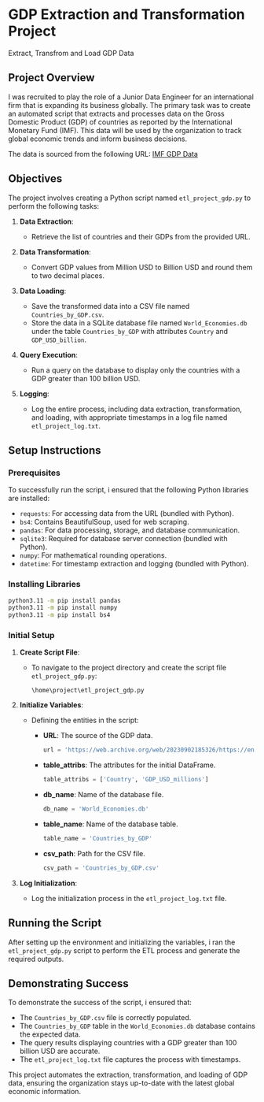 # GDP Extraction and Transformation Project
Extract, Transfrom and Load GDP Data

## Project Overview
I was recruited to play the role of a Junior Data Engineer for an international firm that is expanding its business globally. The primary task was to create an automated script that extracts and processes data on the Gross Domestic Product (GDP) of countries as reported by the International Monetary Fund (IMF). This data will be used by the organization to track global economic trends and inform business decisions.

The data is sourced from the following URL:
[IMF GDP Data](https://web.archive.org/web/20230902185326/https://en.wikipedia.org/wiki/List_of_countries_by_GDP_%28nominal%29)

## Objectives
The project involves creating a Python script named `etl_project_gdp.py` to perform the following tasks:

1. **Data Extraction**: 
   - Retrieve the list of countries and their GDPs from the provided URL.
   
2. **Data Transformation**:
   - Convert GDP values from Million USD to Billion USD and round them to two decimal places.
   
3. **Data Loading**:
   - Save the transformed data into a CSV file named `Countries_by_GDP.csv`.
   - Store the data in a SQLite database file named `World_Economies.db` under the table `Countries_by_GDP` with attributes `Country` and `GDP_USD_billion`.
   
4. **Query Execution**:
   - Run a query on the database to display only the countries with a GDP greater than 100 billion USD.
   
5. **Logging**:
   - Log the entire process, including data extraction, transformation, and loading, with appropriate timestamps in a log file named `etl_project_log.txt`.

## Setup Instructions

### Prerequisites
To successfully run the script, i ensured that the following Python libraries are installed:

- `requests`: For accessing data from the URL (bundled with Python).
- `bs4`: Contains BeautifulSoup, used for web scraping.
- `pandas`: For data processing, storage, and database communication.
- `sqlite3`: Required for database server connection (bundled with Python).
- `numpy`: For mathematical rounding operations.
- `datetime`: For timestamp extraction and logging (bundled with Python).

### Installing Libraries

```bash
python3.11 -m pip install pandas
python3.11 -m pip install numpy
python3.11 -m pip install bs4
```

### Initial Setup

1. **Create Script File**:
   - To navigate to the project directory and create the script file `etl_project_gdp.py`:
     ```
     \home\project\etl_project_gdp.py
     ```

2. **Initialize Variables**:
   - Defining the entities in the script:

     - **URL**: The source of the GDP data.
       ```python
       url = 'https://web.archive.org/web/20230902185326/https://en.wikipedia.org/wiki/List_of_countries_by_GDP_%28nominal%29'
       ```

     - **table_attribs**: The attributes for the initial DataFrame.
       ```python
       table_attribs = ['Country', 'GDP_USD_millions']
       ```

     - **db_name**: Name of the database file.
       ```python
       db_name = 'World_Economies.db'
       ```

     - **table_name**: Name of the database table.
       ```python
       table_name = 'Countries_by_GDP'
       ```

     - **csv_path**: Path for the CSV file.
       ```python
       csv_path = 'Countries_by_GDP.csv'
       ```

3. **Log Initialization**:
   - Log the initialization process in the `etl_project_log.txt` file.

## Running the Script
After setting up the environment and initializing the variables, i ran the `etl_project_gdp.py` script to perform the ETL process and generate the required outputs.

## Demonstrating Success
To demonstrate the success of the script, i ensured that:
- The `Countries_by_GDP.csv` file is correctly populated.
- The `Countries_by_GDP` table in the `World_Economies.db` database contains the expected data.
- The query results displaying countries with a GDP greater than 100 billion USD are accurate.
- The `etl_project_log.txt` file captures the process with timestamps.

This project automates the extraction, transformation, and loading of GDP data, ensuring the organization stays up-to-date with the latest global economic information.
